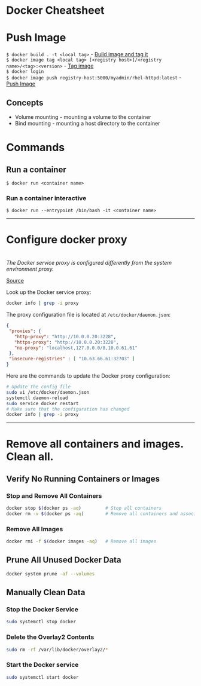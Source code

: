 # Docker Cheatsheet


# Push Image
```$ docker build . -t <local tag>``` - [Build image and tag it](https://docs.docker.com/engine/reference/commandline/build/)  
```$ docker image tag <local tag> [<registry host>]/<registry name>/<tag>:<version>``` - [Tag image](https://docs.docker.com/engine/reference/commandline/push/)  
```$ docker login```  
```$ docker image push registry-host:5000/myadmin/rhel-httpd:latest``` - [Push Image](https://docs.docker.com/engine/reference/commandline/push/)

## Concepts
* Volume mounting - mounting a volume to the container
* Bind mounting - mounting a host directory to the container

# Commands
## Run a container
```$ docker run <container name>```
### Run a container interactive
```$ docker run --entrypoint /bin/bash -it <container name>```

---
# Configure docker proxy
<br><i>The Docker service proxy is configured differently from the system environment proxy.</i><br>

[Source](https://stackoverflow.com/questions/58841014/set-proxy-on-docker)

Look up the Docker service proxy:
```bash
docker info | grep -i proxy
```
The proxy configuration file is located at ```/etc/docker/daemon.json```:
```json
{
 "proxies": {
   "http-proxy": "http://10.0.0.20:3228",
   "https-proxy": "http://10.0.0.20:3228",
   "no-proxy": "localhost,127.0.0.0/8,10.0.61.61"
 },
 "insecure-registries" : [ "10.63.66.61:32703" ]
}
```
Here are the commands to update the Docker proxy configuration:
```bash
# Update the config file
sudo vi /etc/docker/daemon.json
systemctl daemon-reload
sudo service docker restart
# Make sure that the configuration has changed
docker info | grep -i proxy 

```

---
# Remove all containers and images. Clean all.
## Verify No Running Containers or Images
### Stop and Remove All Containers
```bash
docker stop $(docker ps -aq)         # Stop all containers
docker rm -v $(docker ps -aq)        # Remove all containers and associated volumes
```
### Remove All Images
```bash
docker rmi -f $(docker images -aq)   # Remove all images
```
## Prune All Unused Docker Data
```bash
docker system prune -af --volumes
```
## Manually Clean Data
### Stop the Docker Service
```bash
sudo systemctl stop docker
```
### Delete the Overlay2 Contents
```bash
sudo rm -rf /var/lib/docker/overlay2/*
```
### Start the Docker service
```bash
sudo systemctl start docker
```


